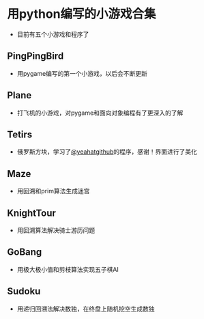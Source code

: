 # 用python编写的小游戏合集
* 目前有五个小游戏和程序了
## PingPingBird
* 用pygame编写的第一个小游戏，以后会不断更新
## Plane
* 打飞机的小游戏，对pygame和面向对象编程有了更深入的了解
## Tetirs
* 俄罗斯方块，学习了[@yeahatgithub][1]的程序，感谢！界面进行了美化
## Maze
* 用回溯和prim算法生成迷宫
## KnightTour
* 用回溯算法解决骑士游历问题
## GoBang
* 用极大极小值和剪枝算法实现五子棋AI
## Sudoku
* 用递归回溯法解决数独，在终盘上随机挖空生成数独

[1]:https://github.com/yeahatgithub
